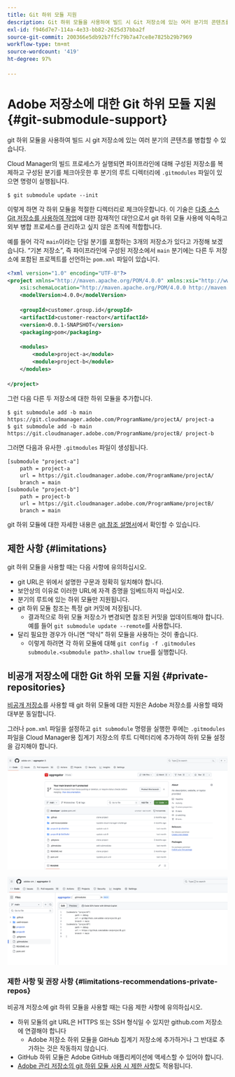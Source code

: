 ```yaml
---
title: Git 하위 모듈 지원
description: Git 하위 모듈을 사용하여 빌드 시 Git 저장소에 있는 여러 분기의 콘텐츠를 병합할 수 있는 방법을 알아봅니다.
exl-id: f946d7e7-114a-4e33-bb82-2625d37bba2f
source-git-commit: 200366e5db92b7ffc79b7a47ce8e7825b29b7969
workflow-type: tm+mt
source-wordcount: '419'
ht-degree: 97%

---
```


# Adobe 저장소에 대한 Git 하위 모듈 지원 {#git-submodule-support}

git 하위 모듈을 사용하여 빌드 시 git 저장소에 있는 여러 분기의 콘텐츠를 병합할 수 있습니다.

Cloud Manager의 빌드 프로세스가 실행되면 파이프라인에 대해 구성된 저장소를 복제하고 구성된 분기를 체크아웃한 후 분기의 루트 디렉터리에 `.gitmodules` 파일이 있으면 명령이 실행됩니다.

```
$ git submodule update --init
```

이렇게 하면 각 하위 모듈을 적절한 디렉터리로 체크아웃합니다. 이 기술은 [다중 소스 Git 저장소를 사용하여 작업](/help/managing-code/multiple-git-repos.md)에 대한 잠재적인 대안으로서 git 하위 모듈 사용에 익숙하고 외부 병합 프로세스를 관리하고 싶지 않은 조직에 적합합니다.

예를 들어 각각 `main`이라는 단일 분기를 포함하는 3개의 저장소가 있다고 가정해 보겠습니다. “기본 저장소”, 즉 파이프라인에 구성된 저장소에서 `main` 분기에는 다른 두 저장소에 포함된 프로젝트를 선언하는 `pom.xml` 파일이 있습니다.

```xml
<?xml version="1.0" encoding="UTF-8"?>
<project xmlns="http://maven.apache.org/POM/4.0.0" xmlns:xsi="http://www.w3.org/2001/XMLSchema-instance"
    xsi:schemaLocation="http://maven.apache.org/POM/4.0.0 http://maven.apache.org/maven-v4_0_0.xsd">
    <modelVersion>4.0.0</modelVersion>
   
    <groupId>customer.group.id</groupId>
    <artifactId>customer-reactor</artifactId>
    <version>0.0.1-SNAPSHOT</version>
    <packaging>pom</packaging>
   
    <modules>
        <module>project-a</module>
        <module>project-b</module>
    </modules>
   
</project>
```

그런 다음 다른 두 저장소에 대한 하위 모듈을 추가합니다.

```shell
$ git submodule add -b main https://git.cloudmanager.adobe.com/ProgramName/projectA/ project-a
$ git submodule add -b main https://git.cloudmanager.adobe.com/ProgramName/projectB/ project-b
```

그러면 다음과 유사한 `.gitmodules` 파일이 생성됩니다.

```text
[submodule "project-a"]
    path = project-a
    url = https://git.cloudmanager.adobe.com/ProgramName/projectA/
    branch = main
[submodule "project-b"]
    path = project-b
    url = https://git.cloudmanager.adobe.com/ProgramName/projectB/
    branch = main
```

git 하위 모듈에 대한 자세한 내용은 [git 참조 설명서](https://git-scm.com/book/en/v2/Git-Tools-Submodules)에서 확인할 수 있습니다.

## 제한 사항 {#limitations}

git 하위 모듈을 사용할 때는 다음 사항에 유의하십시오.

* git URL은 위에서 설명한 구문과 정확히 일치해야 합니다.
* 보안상의 이유로 이러한 URL에 자격 증명을 임베드하지 마십시오.
* 분기의 루트에 있는 하위 모듈만 지원됩니다.
* git 하위 모듈 참조는 특정 git 커밋에 저장됩니다.
   * 결과적으로 하위 모듈 저장소가 변경되면 참조된 커밋을 업데이트해야 합니다. 예를 들어 `git submodule update --remote`를 사용합니다.
* 달리 필요한 경우가 아니면 “약식” 하위 모듈을 사용하는 것이 좋습니다.
   * 이렇게 하려면 각 하위 모듈에 대해 `git config -f .gitmodules submodule.<submodule path>.shallow true`를 실행합니다.


## 비공개 저장소에 대한 Git 하위 모듈 지원 {#private-repositories}

[비공개 저장소](private-repositories.md)를 사용할 때 git 하위 모듈에 대한 지원은 Adobe 저장소를 사용할 때와 대부분 동일합니다.

그러나 `pom.xml` 파일을 설정하고 `git submodule` 명령을 실행한 후에는 `.gitmodules` 파일을 Cloud Manager용 집계기 저장소의 루트 디렉터리에 추가하여 하위 모듈 설정을 감지해야 합니다.

![.gitmodules 파일](assets/gitmodules.png)

![집계기](assets/aggregator.png)

### 제한 사항 및 권장 사항 {#limitations-recommendations-private-repos}

비공개 저장소에 git 하위 모듈을 사용할 때는 다음 제한 사항에 유의하십시오.

* 하위 모듈의 git URL은 HTTPS 또는 SSH 형식일 수 있지만 github.com 저장소에 연결해야 합니다
   * Adobe 저장소 하위 모듈을 GitHub 집계기 저장소에 추가하거나 그 반대로 추가하는 것은 작동하지 않습니다.
* GitHub 하위 모듈은 Adobe GitHub 애플리케이션에 액세스할 수 있어야 합니다.
* [Adobe 관리 저장소의 git 하위 모듈 사용 시 제한 사항](#limitations-recommendations)도 적용됩니다.
